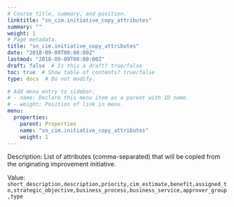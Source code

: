 ```yaml
---
# Course title, summary, and position.
linktitle: "sn_cim.initiative_copy_attributes"
summary: ""
weight: 1
# Page metadata.
title: "sn_cim.initiative_copy_attributes"
date: "2018-09-09T00:00:00Z"
lastmod: "2018-09-09T00:00:00Z"
draft: false  # Is this a draft? true/false
toc: true  # Show table of contents? true/false
type: docs  # Do not modify.

# Add menu entry to sidebar.
# - name: Declare this menu item as a parent with ID name.
# - weight: Position of link in menu.
menu:
  properties:
    parent: Properties
    name: "sn_cim.initiative_copy_attributes"
    weight: 1
---
```


Description: List of attributes (comma-separated) that will be copied from the originating improvement initiative.


Value: `short_description,description,priority,cim_estimate,benefit,assigned_to,strategic_objective,business_process,business_service,approver_group,type`